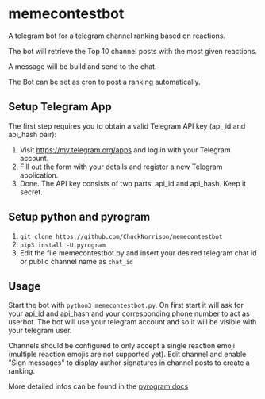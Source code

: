 # memecontestbot
A telegram bot for a telegram channel ranking based on reactions. 

The bot will retrieve the Top 10 channel posts with the most given reactions.

A message will be build and send to the chat.

The Bot can be set as cron to post a ranking automatically.

## Setup Telegram App
The first step requires you to obtain a valid Telegram API key (api_id and api_hash pair):

1. Visit https://my.telegram.org/apps and log in with your Telegram account.
2. Fill out the form with your details and register a new Telegram application.
3. Done. The API key consists of two parts: api_id and api_hash. Keep it secret.

## Setup python and pyrogram
1. `git clone https://github.com/ChuckNorrison/memecontestbot`
2. `pip3 install -U pyrogram`
3. Edit the file memecontestbot.py and insert your desired telegram chat id or public channel name as `chat_id`

## Usage
Start the bot with `python3 memecontestbot.py`. On first start it will ask for your api_id and api_hash and your corresponding phone number to act as userbot. The bot will use your telegram account and so it will be visible with your telegram user.

Channels should be configured to only accept a single reaction emoji (multiple reaction emojis are not supported yet). Edit channel and enable "Sign messages" to display author signatures in channel posts to create a ranking.

More detailed infos can be found in the [pyrogram docs](https://docs.pyrogram.org/start/setup)
